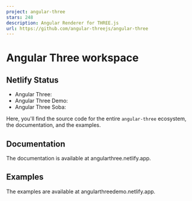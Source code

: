 ```yaml
---
project: angular-three
stars: 248
description: Angular Renderer for THREE.js
url: https://github.com/angular-threejs/angular-three
---
```


Angular Three workspace
=======================

Netlify Status
--------------

-   Angular Three:
-   Angular Three Demo:
-   Angular Three Soba:

Here, you'll find the source code for the entire `angular-three` ecosystem, the documentation, and the examples.

Documentation
-------------

The documentation is available at angularthree.netlify.app.

Examples
--------

The examples are available at angularthreedemo.netlify.app.
